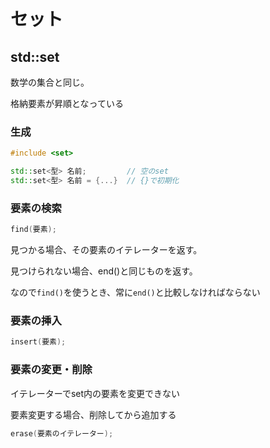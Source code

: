 # セット



## std::set

数学の集合と同じ。

格納要素が昇順となっている

### 生成

```c++
#include <set>

std::set<型> 名前;			// 空のset
std::set<型> 名前 = {...}	// {}で初期化
```

### 要素の検索

```c++
find(要素);
```

見つかる場合、その要素のイテレーターを返す。

見つけられない場合、end()と同じものを返す。

なので`find()`を使うとき、常に`end()`と比較しなければならない

### 要素の挿入

```c++
insert(要素);
```

### 要素の変更・削除

イテレーターでset内の要素を変更できない

要素変更する場合、削除してから追加する

```c++
erase(要素のイテレーター);
```


